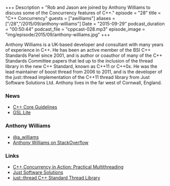 +++
Description = "Rob and Jason are joined by Anthony Williams to discuss some of the Concurrency features of C++."
episode = "28"
title = "C++ Concurrency"
guests = ["awilliams"]
aliases = ["/28","/2015/09/anthony-williams"]
Date = "2015-09-29"
podcast_duration = "00:50:44"
podcast_file = "cppcast-028.mp3"
episode_image = "img/episode/2015/09/anthony-williams.jpg"
+++

Anthony Williams is a UK-based developer and consultant with many years of experience in C++. He has been an active member of the BSI C++ Standards Panel since 2001, and is author or coauthor of many of the C++ Standards Committee papers that led up to the inclusion of the thread library in the new C++ Standard, known as C++11 or C++0x. He was the lead maintainer of boost thread from 2006 to 2011, and is the developer of the just::thread implementation of the C++11 thread library from Just Software Solutions Ltd. Anthony lives in the far west of Cornwall, England.

### News ###

 - [C++ Core Guidelines](https://github.com/isocpp/CppCoreGuidelines)
 - [GSL Lite](https://github.com/martinmoene/gsl-lite)
 
### Anthony Williams ###

 - [@a_williams](https://twitter.com/a_williams)
 - [Anthony Williams on StackOverflow](http://stackoverflow.com/users/5597/anthony-williams)

### Links ###

 - [C++ Concurrency in Action: Practical Multithreading](http://amzn.to/1KUGw4U)
 - [Just Software Solutions](https://www.justsoftwaresolutions.co.uk/)
 - [just::thread C++ Standard Thread Library](http://www.stdthread.co.uk/)
